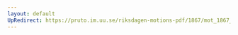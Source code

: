 ```yaml
---
layout: default
UpRedirect: https://pruto.im.uu.se/riksdagen-motions-pdf/1867/mot_1867__ak__51.pdf
---
```

